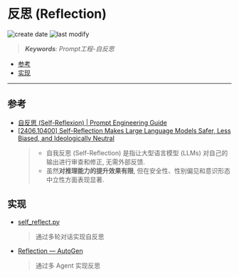 反思 (Reflection)
===
<!--START_SECTION:badge-->
![create date](https://img.shields.io/static/v1?label=create%20date&message=2025-08-29&label_color=gray&color=lightsteelblue&style=flat-square)
![last modify](https://img.shields.io/static/v1?label=last%20modify&message=2025-09-23%2000%3A18%3A47&label_color=gray&color=thistle&style=flat-square)
<!--END_SECTION:badge-->
<!--info
date: 2025-08-29 03:38:21
top: false
draft: false
hidden: true
level: 0
tags: [llm_prompt]
-->

<!--START_SECTION:keywords-->
> ***Keywords**: Prompt工程-自反思*
<!--END_SECTION:keywords-->

<!--START_SECTION:paper_title-->
<!--END_SECTION:paper_title-->

<!--START_SECTION:toc-->
- [参考](#参考)
- [实现](#实现)
<!--END_SECTION:toc-->

---

## 参考
- [自反思 (Self-Reflexion) | Prompt Engineering Guide](https://www.promptingguide.ai/zh/techniques/reflexion)
- [\[2406.10400\] Self-Reflection Makes Large Language Models Safer, Less Biased, and Ideologically Neutral](https://arxiv.org/abs/2406.10400)
  > - 自我反思 (Self-Reflection) 是指让大型语言模型 (LLMs) 对自己的输出进行审查和修正, 无需外部反馈.
  > - 虽然**对推理能力的提升效果有限**, 但在安全性、性别偏见和意识形态中立性方面表现显著.


## 实现
- [self_reflect.py](../../../../examples/llm/prompts/self_reflect.py)
    > 通过多轮对话实现自反思
- [Reflection — AutoGen](https://microsoft.github.io/autogen/stable/user-guide/core-user-guide/design-patterns/reflection.html)
    > 通过多 Agent 实现反思